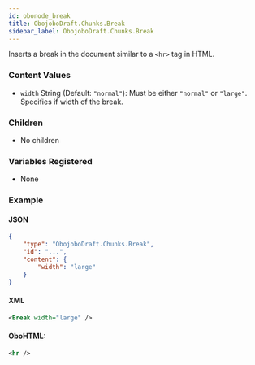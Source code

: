 ```yaml
---
id: obonode_break
title: ObojoboDraft.Chunks.Break
sidebar_label: ObojoboDraft.Chunks.Break
---
```


Inserts a break in the document similar to a `<hr>` tag in HTML.

### Content Values

* `width` String (Default: `"normal"`): Must be either `"normal"` or `"large"`. Specifies if width of the break.

### Children

* No children

### Variables Registered

* None

### Example

#### JSON

```json
{
	"type": "ObojoboDraft.Chunks.Break",
	"id": "...",
	"content": {
		"width": "large"
	}
}
```

#### XML

```xml
<Break width="large" />
```

#### OboHTML:

```xml
<hr />
```
